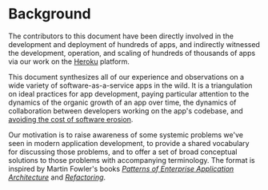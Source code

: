 Background
==========

The contributors to this document have been directly involved in the development and deployment of hundreds of apps, and indirectly witnessed the development, operation, and scaling of hundreds of thousands of apps via our work on the <a href="https://www.heroku.com/" target="_blank" rel="noopener noreferrer">Heroku</a> platform.

This document synthesizes all of our experience and observations on a wide variety of software-as-a-service apps in the wild.  It is a triangulation on ideal practices for app development, paying particular attention to the dynamics of the organic growth of an app over time, the dynamics of collaboration between developers working on the app's codebase, and <a href="https://blog.heroku.com/archives/2011/6/28/the_new_heroku_4_erosion_resistance_explicit_contracts/" target="_blank" rel="noopener noreferrer">avoiding the cost of software erosion</a>.

Our motivation is to raise awareness of some systemic problems we've seen in modern application development, to provide a shared vocabulary for discussing those problems, and to offer a set of broad conceptual solutions to those problems with accompanying terminology.  The format is inspired by Martin Fowler's books *<a href="https://books.google.com/books/about/Patterns_of_enterprise_application_archi.html?id=FyWZt5DdvFkC" target="_blank" rel="noopener noreferrer">Patterns of Enterprise Application Architecture</a>* and *<a href="https://books.google.com/books/about/Refactoring.html?id=1MsETFPD3I0C" target="_blank" rel="noopener noreferrer">Refactoring</a>*.

